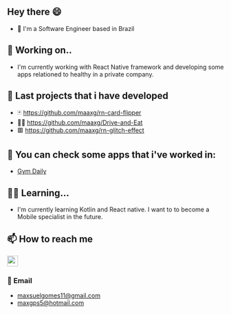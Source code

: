 ## Hey there :smile:

- 🔭  I'm a Software Engineer based in Brazil

## 🌱 Working on..

- I'm currently working with React Native framework and developing some apps relationed to healthy in a private company.

## 💬 Last projects that i have developed
- :black_joker:  https://github.com/maaxg/rn-card-flipper
- :cook: https://github.com/maaxg/Drive-and-Eat
- :red_square:  https://github.com/maaxg/rn-glitch-effect

## 📱 You can check some apps that i've worked in:
- [Gym Daily](https://play.google.com/store/apps/details?id=com.godev.gymdaily&hl=en_US&gl=US)

## :teacher: Learning...

- I'm currently learning Kotlin and React native. I want to to become a Mobile specialist in the future.

## 📫 How to reach me

[<img src="https://user-images.githubusercontent.com/49838612/106606041-6878ed80-6540-11eb-9d56-da46ed46cd13.png" width="25"/>](https://www.linkedin.com/in/maxsuel-gomes-79a2a1181/)   

### :email: Email
- maxsuelgomes11@gmail.com
- maxgps5@hotmail.com

